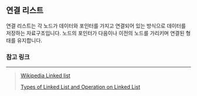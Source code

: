 ## 연결 리스트

연결 리스트는 각 노드가 데이터와 포인터를 가지고 연결되어 있는 방식으로 데이터를 저장하는 자료구조입니다. 노드의 포인터가 다음이나 이전의 노드를 가리키며 연결된 형태를 유지합니다.

### 참고 링크

---

>   [Wikipedia Linked list](https://en.wikipedia.org/wiki/Linked_list)
>
>   [Types of Linked List and Operation on Linked List](https://afteracademy.com/blog/types-of-linked-list-and-operation-on-linked-list)